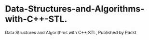 # Data-Structures-and-Algorithms-with-C++-STL.
Data Structures and Algorithms with C++ STL, Published by Packt
